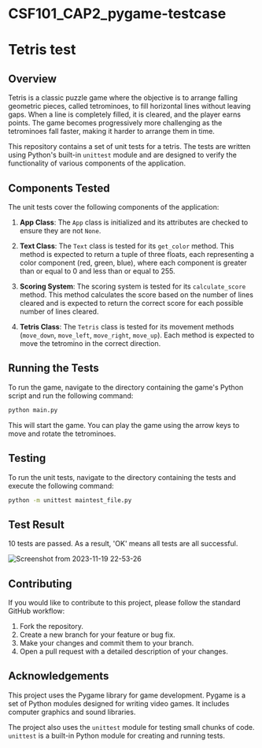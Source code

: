# CSF101_CAP2_pygame-testcase
# Tetris test 

## Overview

Tetris is a classic puzzle game where the objective is to arrange falling geometric pieces, called tetrominoes, to fill horizontal lines without leaving gaps. When a line is completely filled, it is cleared, and the player earns points. The game becomes progressively more challenging as the tetrominoes fall faster, making it harder to arrange them in time.

This repository contains a set of unit tests for a tetris. The tests are written using Python's built-in `unittest` module and are designed to verify the functionality of various components of the application.

## Components Tested

The unit tests cover the following components of the application:

1. **App Class**: The `App` class is initialized and its attributes are checked to ensure they are not `None`.

2. **Text Class**: The `Text` class is tested for its `get_color` method. This method is expected to return a tuple of three floats, each representing a color component (red, green, blue), where each component is greater than or equal to 0 and less than or equal to 255.

3. **Scoring System**: The scoring system is tested for its `calculate_score` method. This method calculates the score based on the number of lines cleared and is expected to return the correct score for each possible number of lines cleared.

4. **Tetris Class**: The `Tetris` class is tested for its movement methods (`move_down`, `move_left`, `move_right`, `move_up`). Each method is expected to move the tetromino in the correct direction.

## Running the Tests

To run the game, navigate to the directory containing the game's Python script and run the following command:

```bash
python main.py
```

This will start the game. You can play the game using the arrow keys to move and rotate the tetrominoes.

## Testing

To run the unit tests, navigate to the directory containing the tests and execute the following command:

```bash
python -m unittest maintest_file.py
```

## Test Result
10 tests are passed. As a result, 'OK' means all tests are all successful.

  ![Screenshot from 2023-11-19 22-53-26](https://github.com/Kinley-pal8/CSF101_CAP2_pygame-testcase/assets/141105354/dabe447c-ec00-4ca3-8050-38a2ce859200)

## Contributing

If you would like to contribute to this project, please follow the standard GitHub workflow:

1. Fork the repository.
2. Create a new branch for your feature or bug fix.
3. Make your changes and commit them to your branch.
4. Open a pull request with a detailed description of your changes.

## Acknowledgements

This project uses the Pygame library for game development. Pygame is a set of Python modules designed for writing video games. It includes computer graphics and sound libraries.

The project also uses the `unittest` module for testing small chunks of code. `unittest` is a built-in Python module for creating and running tests.

